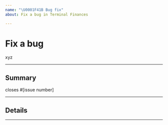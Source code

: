 ```yaml
---
name: "\U0001F41B Bug fix"
about: Fix a bug in Terminal Finances

---
```


<!--
Contribute to make this boilerplate even better! \o/
-->

# Fix a bug

xyz

---

## Summary

closes #[issue number]

---

## Details

---
